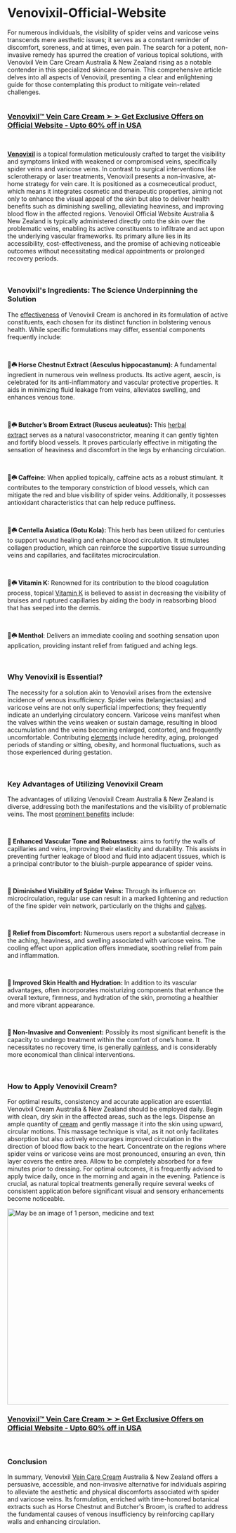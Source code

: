 # Venovixil-Official-Website

<p>For numerous individuals, the visibility of spider veins and varicose veins transcends mere aesthetic issues; it serves as a constant reminder of discomfort, soreness, and at times, even pain. The search for a potent, non-invasive remedy has spurred the creation of various topical solutions, with Venovixil Vein Care Cream Australia &amp; New Zealand rising as a notable contender in this specialized skincare domain. This comprehensive article delves into all aspects of Venovixil, presenting a clear and enlightening guide for those contemplating this product to mitigate vein-related challenges.</p>
<p><a href="https://academly.org/recommends/venovixil/"><img src="https://storage.penzu.com/g/Xfjho6JbKqTBcHau" alt="" border="0" /></a></p>
<h3><strong><a href="https://academly.org/recommends/venovixil/"><u>Venovixil&trade; Vein Care Cream ➢ ➢ Get Exclusive Offers on Official Website - Upto 60% off in USA</u></a></strong></h3>
<p>&nbsp;</p>
<p><strong><a href="https://venovixilcream.com/">Venovixil</a>&nbsp;</strong>is a topical formulation meticulously crafted to target the visibility and symptoms linked with weakened or compromised veins, specifically spider veins and varicose veins. In contrast to surgical interventions like sclerotherapy or laser treatments, Venovixil presents a non-invasive, at-home strategy for vein care. It is positioned as a cosmeceutical product, which means it integrates cosmetic and therapeutic properties, aiming not only to enhance the visual appeal of the skin but also to deliver health benefits such as diminishing swelling, alleviating heaviness, and improving blood flow in the affected regions. Venovixil Official Website Australia &amp; New Zealand is typically administered directly onto the skin over the problematic veins, enabling its active constituents to infiltrate and act upon the underlying vascular frameworks. Its primary allure lies in its accessibility, cost-effectiveness, and the promise of achieving noticeable outcomes without necessitating medical appointments or prolonged recovery periods.</p>
<p>&nbsp;</p>
<h3><strong>Venovixil's Ingredients: The Science Underpinning the Solution&nbsp;</strong></h3>
<p>The&nbsp;<a href="https://venovixil.co.nz/">effectiveness</a>&nbsp;of Venovixil Cream is anchored in its formulation of active constituents, each chosen for its distinct function in bolstering venous health. While specific formulations may differ, essential components frequently include:</p>
<p>&nbsp;</p>
<p><strong>🍁☘️ Horse Chestnut Extract (Aesculus hippocastanum):&nbsp;</strong>A fundamental ingredient in numerous vein wellness products. Its active agent, aescin, is celebrated for its anti-inflammatory and vascular protective properties. It aids in minimizing fluid leakage from veins, alleviates swelling, and enhances venous tone.</p>
<p>&nbsp;</p>
<p><strong>🍁☘️ Butcher&rsquo;s Broom Extract (Ruscus aculeatus):&nbsp;</strong>This&nbsp;<a href="https://blog.mycareindia.co.in/venovixil-australia-new-zealand-the-1-cream-for-vein-visibility-leg-discomfort/">herbal extract</a>&nbsp;serves as a natural vasoconstrictor, meaning it can gently tighten and fortify blood vessels. It proves particularly effective in mitigating the sensation of heaviness and discomfort in the legs by enhancing circulation.</p>
<p>&nbsp;</p>
<p><strong>🍁☘️ Caffeine</strong>: When applied topically, caffeine acts as a robust stimulant. It contributes to the temporary constriction of blood vessels, which can mitigate the red and blue visibility of spider veins. Additionally, it possesses antioxidant characteristics that can help reduce puffiness.</p>
<p>&nbsp;</p>
<p><strong>🍁☘️ Centella Asiatica (Gotu Kola):&nbsp;</strong>This herb has been utilized for centuries to support wound healing and enhance blood circulation. It stimulates collagen production, which can reinforce the supportive tissue surrounding veins and capillaries, and facilitates microcirculation.</p>
<p>&nbsp;</p>
<p><strong>🍁☘️ Vitamin K:&nbsp;</strong>Renowned for its contribution to the blood coagulation process, topical&nbsp;<a href="https://nutragreenfarm.com/">Vitamin K</a>&nbsp;is believed to assist in decreasing the visibility of bruises and ruptured capillaries by aiding the body in reabsorbing blood that has seeped into the dermis.</p>
<p>&nbsp;</p>
<p><strong>🍁☘️ Menthol</strong>: Delivers an immediate cooling and soothing sensation upon application, providing instant relief from fatigued and aching legs.</p>
<p>&nbsp;</p>
<h3><strong>Why Venovixil is Essential?</strong></h3>
<p>The necessity for a solution akin to Venovixil arises from the extensive incidence of venous insufficiency. Spider veins (telangiectasias) and varicose veins are not only superficial imperfections; they frequently indicate an underlying circulatory concern. Varicose veins manifest when the valves within the veins weaken or sustain damage, resulting in blood accumulation and the veins becoming enlarged, contorted, and frequently uncomfortable. Contributing&nbsp;<a href="https://elementorganicsgummies.com/">elements</a>&nbsp;include heredity, aging, prolonged periods of standing or sitting, obesity, and hormonal fluctuations, such as those experienced during gestation.</p>
<p>&nbsp;</p>
<h3><strong>Key Advantages of Utilizing Venovixil Cream&nbsp;</strong></h3>
<p>The advantages of utilizing Venovixil Cream Australia &amp; New Zealand is diverse, addressing both the manifestations and the visibility of problematic veins. The most&nbsp;<a href="https://blog.mycareindia.co.in/nerven-meister-kapseln-deutschland-der-ultimative-leitfaden-zu-inhaltsstoffen-vorteilen-und-anwendung/">prominent benefits</a>&nbsp;include:</p>
<p>&nbsp;</p>
<p><strong>🔶 Enhanced Vascular Tone and Robustness</strong>: aims to fortify the walls of capillaries and veins, improving their elasticity and durability. This assists in preventing further leakage of blood and fluid into adjacent tissues, which is a principal contributor to the bluish-purple appearance of spider veins.</p>
<p>&nbsp;</p>
<p><strong>🔶 Diminished Visibility of Spider Veins:</strong>&nbsp;Through its influence on microcirculation, regular use can result in a marked lightening and reduction of the fine spider vein network, particularly on the thighs and&nbsp;<a href="https://blog.mycareindia.co.in/venovixil-vein-care-cream-the-complete-guide-to-a-non-surgical-solution-for-spider-veins/">calves</a>.</p>
<p>&nbsp;</p>
<p><strong>🔶 Relief from Discomfort:&nbsp;</strong>Numerous users report a substantial decrease in the aching, heaviness, and swelling associated with varicose veins. The cooling effect upon application offers immediate, soothing relief from pain and inflammation.</p>
<p>&nbsp;</p>
<p><strong>🔶 Improved Skin Health and Hydration:&nbsp;</strong>In addition to its vascular advantages, often incorporates moisturizing components that enhance the overall texture, firmness, and hydration of the skin, promoting a healthier and more vibrant appearance.</p>
<p>&nbsp;</p>
<p><strong>🔶 Non-Invasive and Convenient:</strong>&nbsp;Possibly its most significant benefit is the capacity to undergo treatment within the comfort of one&rsquo;s home. It necessitates no recovery time, is generally&nbsp;<a href="https://elementorganicshemp.net/">painless</a>, and is considerably more economical than clinical interventions.</p>
<p>&nbsp;</p>
<h3><strong>How to Apply Venovixil Cream?&nbsp;</strong></h3>
<p>For optimal results, consistency and accurate application are essential. Venovixil Cream Australia &amp; New Zealand should be employed daily. Begin with clean, dry skin in the affected areas, such as the legs. Dispense an ample quantity of&nbsp;<a href="https://elementorganics.ca/">cream</a>&nbsp;and gently massage it into the skin using upward, circular motions. This massage technique is vital, as it not only facilitates absorption but also actively encourages improved circulation in the direction of blood flow back to the heart. Concentrate on the regions where spider veins or varicose veins are most pronounced, ensuring an even, thin layer covers the entire area. Allow to be completely absorbed for a few minutes prior to dressing. For optimal outcomes, it is frequently advised to apply twice daily, once in the morning and again in the evening. Patience is crucial, as natural topical treatments generally require several weeks of consistent application before significant visual and sensory enhancements become noticeable.</p>
<p><a href="https://academly.org/recommends/venovixil/"><img src="https://scontent.fdel7-2.fna.fbcdn.net/v/t39.30808-6/543080301_1059949599687036_4355996154642475582_n.jpg?_nc_cat=109&amp;ccb=1-7&amp;_nc_sid=cc71e4&amp;_nc_ohc=vtpaCrnHLPAQ7kNvwEs_oXC&amp;_nc_oc=AdmfXFEkGnmfCCHAmanNOpypEF7hwkow_etp3jfPE3wV2zL3psa4gyJQydEhirY6lYs&amp;_nc_zt=23&amp;_nc_ht=scontent.fdel7-2.fna&amp;_nc_gid=yfWlfTC-Injd7juhMsEzWQ&amp;oh=00_AfZD9ohdsqHATrPG4b52L-a77C9xRTGoFyr1aEDWT5wr8g&amp;oe=68BF5D85" alt="May be an image of 1 person, medicine and text" width="893" height="447" border="0" /></a></p>
<h3><strong><a href="https://academly.org/recommends/venovixil/"><u>Venovixil&trade; Vein Care Cream ➢ ➢ Get Exclusive Offers on Official Website - Upto 60% off in USA</u></a></strong></h3>
<p>&nbsp;</p>
<h3><strong>Conclusion&nbsp;</strong></h3>
<p>In summary, Venovixil&nbsp;<a href="https://bloodsugarplus.com/">Vein Care Cream</a>&nbsp;Australia &amp; New Zealand offers a persuasive, accessible, and non-invasive alternative for individuals aspiring to alleviate the aesthetic and physical discomforts associated with spider and varicose veins. Its formulation, enriched with time-honored botanical extracts such as Horse Chestnut and Butcher's Broom, is crafted to address the fundamental causes of venous insufficiency by reinforcing capillary walls and enhancing circulation.</p>
